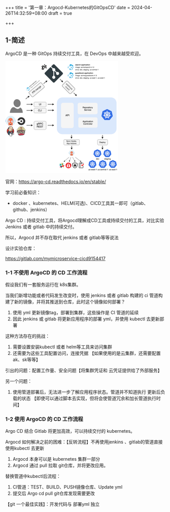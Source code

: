 +++
title = '第一章：Argocd-Kubernetes的GitOpsCD'
date = 2024-04-26T14:32:59+08:00
draft = true

+++

## 1-简述

ArgoCD 是一种 GitOps 持续交付工具，在 DevOps 中越来越受欢迎。

 <img src="../../static/images/image-20240510145239858.png" alt="image-20240510145239858" title="Title" style="zoom:50%;" />

官网：https://argo-cd.readthedocs.io/en/stable/

学习前必备知识：

+ docker 、kubernetes、HELM(可选)、CICD工具其一即可（gitlab、github、jenkins）

Argo CD : 持续交付工具，将Argocd理解成CD工具或持续交付的工具，对比实验 Jenkins 或者 gitlab 中的持续交付。

所以，Argocd 并不存在取代 jenkins 或者 gitlab等等说法

设计实验仓库：

https://gitlab.com/mymicroservice-cicd9154417



### 1-1 不使用 ArgoCD 的 CD 工作流程

假设我们有一套服务运行在 k8s集群。

当我们新增功能或者代码发生改变时，使用 jenkins 或者 gitlab 构建的 ci 管道构建了新的镜像，并将其推送到仓库，此时这个镜像如何部署？

1. 使用 yml 更新镜像tag，部署到集群，这些操作是 CI 管道的延续
2. 因此 jenkins 或 gitlab 将更新应用程序的部署 yml，并使用 kubectl 去更新部署

这种方法存在的挑战：

1. 需要设置安装kubectl 或者 helm等工具来访问集群
2. 还需要为这些工具配置访问，连接凭据 【如果使用的是云集群，还需要配置 ak、sk等等】

引出的问题：配置工作量、安全问题【将集群凭证和 云凭证提供给了外部服务】

另一个问题：

1. 使用管道部署后，无法进一步了解应用程序状态。管道并不知道执行 更新后负载的状态 【即使可以通过脚本去实现，但将会使管道冗余和加长管道执行时间】

### 1-2 使用 ArgoCD 的 CD 工作流程

Argo CD 结合 Gitlab 将更加高效，可以持续交付的 kubernetes。

Argocd 如何解决之前的困难：【反转流程】不再使用jenkins 、gitlab的管道直接使用kubectl 去更新

1. Argocd 本身可以是 kubernetes 集群一部分
2. Argocd 通过 pull 拉取 git仓库，并将更改应用。

替换管道中kubectl后流程：

1. CI管道：TEST、BUILD、PUSH镜像仓库、Update yml
2. 提交后 Argo cd pull git仓库发现需要更改

【git 一个最佳实践】：开发代码与 部署yml 独立
